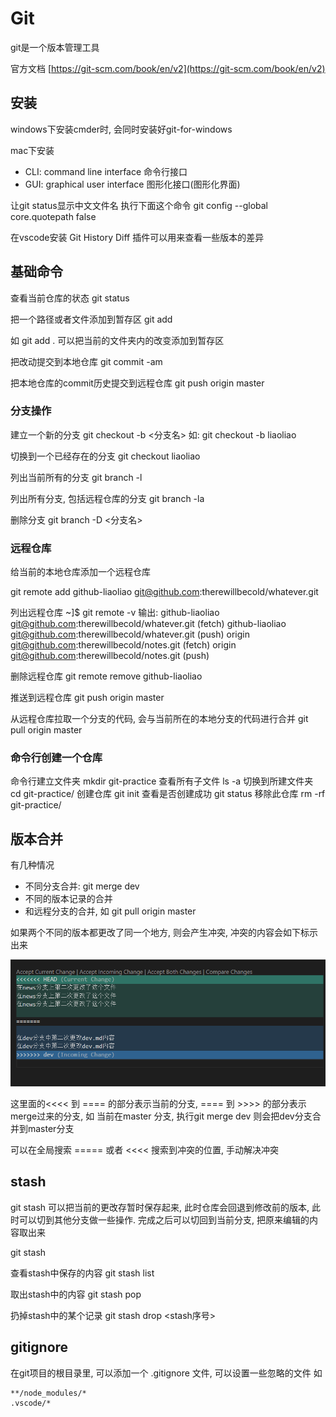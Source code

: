 # Git

git是一个版本管理工具

官方文档 [https://git-scm.com/book/en/v2](https://git-scm.com/book/en/v2)

## 安装

windows下安装cmder时, 会同时安装好git-for-windows

mac下安装

- CLI: command line interface 命令行接口
- GUI: graphical user interface 图形化接口(图形化界面)

让git status显示中文文件名
执行下面这个命令
git config --global core.quotepath false

在vscode安装 Git History Diff 插件可以用来查看一些版本的差异

## 基础命令

查看当前仓库的状态
git status

把一个路径或者文件添加到暂存区
git add <path>

如 git add .  可以把当前的文件夹内的改变添加到暂存区

把改动提交到本地仓库
git commit -am <message>

把本地仓库的commit历史提交到远程仓库
git push origin master

### 分支操作

建立一个新的分支
git checkout -b <分支名>
如: git checkout -b liaoliao

切换到一个已经存在的分支
git checkout liaoliao

列出当前所有的分支
git branch -l

列出所有分支, 包括远程仓库的分支
git branch -la

删除分支
git branch -D <分支名>

### 远程仓库

给当前的本地仓库添加一个远程仓库

 git remote add github-liaoliao git@github.com:therewillbecold/whatever.git

列出远程仓库
~]$ git remote -v
输出:
 github-liaoliao git@github.com:therewillbecold/whatever.git (fetch)
github-liaoliao git@github.com:therewillbecold/whatever.git (push)
origin  git@github.com:therewillbecold/notes.git (fetch)
origin  git@github.com:therewillbecold/notes.git (push)

删除远程仓库
git remote remove github-liaoliao

推送到远程仓库
git push origin master

从远程仓库拉取一个分支的代码, 会与当前所在的本地分支的代码进行合并
git pull origin master


### 命令行创建一个仓库
命令行建立文件夹
mkdir git-practice
查看所有子文件
ls -a 
切换到所建文件夹
cd git-practice/
创建仓库
git init
查看是否创建成功
git status
移除此仓库
rm -rf git-practice/

## 版本合并

有几种情况

- 不同分支合并: git merge dev
- 不同的版本记录的合并
- 和远程分支的合并, 如 git pull origin master

如果两个不同的版本都更改了同一个地方, 则会产生冲突, 冲突的内容会如下标示出来

![](images/2018-08-12-17-27-43.png)

这里面的<<<<  到 ==== 的部分表示当前的分支, ==== 到 >>>> 的部分表示merge过来的分支,
如 当前在master 分支, 执行git merge dev 则会把dev分支合并到master分支

可以在全局搜索 ===== 或者 <<<< 搜索到冲突的位置, 手动解决冲突

## stash

git stash 可以把当前的更改存暂时保存起来, 此时仓库会回退到修改前的版本, 此时可以切到其他分支做一些操作. 完成之后可以切回到当前分支, 把原来编辑的内容取出来

git stash

查看stash中保存的内容
git stash list 

取出stash中的内容
git stash pop

扔掉stash中的某个记录
git stash drop <stash序号> 

## gitignore

在git项目的根目录里, 可以添加一个 .gitignore 文件, 可以设置一些忽略的文件
如

```
**/node_modules/*
.vscode/*
```


